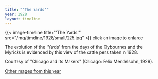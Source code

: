 ```yaml
---
title: "'The Yards'"
year: 1928
layout: timeline
---
```


{{< image-timeline title="'The Yards'" src="/img/timeline/1928/small/225.jpg" >}}
click on image to enlarge

The evolution of the 'Yards' from the days of the Clybournes and the Myricks is evidenced by this view of the cattle pens taken in 1928. 

Courtesy of "Chicago and Its Makers" (Chicago: Felix Mendelsohn, 1929). 

[Other images from this year](/historical/timeline/1928)